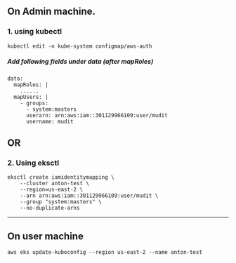 ## On Admin machine. 
### 1. using kubectl
```
kubectl edit -n kube-system configmap/aws-auth
```
##### Add following fields under data (after mapRoles)
```
data:
  mapRoles: |
    ......
  mapUsers: |
    - groups:
      - system:masters
      userarn: arn:aws:iam::301129966109:user/mudit
      username: mudit
```
## OR
### 2. Using eksctl
```
eksctl create iamidentitymapping \
    --cluster anton-test \
    --region=us-east-2 \
    --arn arn:aws:iam::301129966109:user/mudit \
    --group "system:masters" \
    --no-duplicate-arns
```

---
## On user machine
```
aws eks update-kubeconfig --region us-east-2 --name anton-test
```

